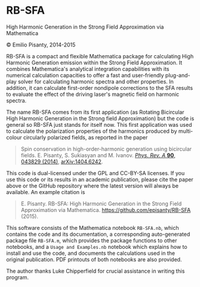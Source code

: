 RB-SFA
======

High Harmonic Generation in the Strong Field Approximation via Mathematica

© Emilio Pisanty, 2014-2015

RB-SFA is a compact and flexible Mathematica package for calculating High Harmonic Generation emission within the Strong Field Approximation. It combines Mathematica's analytical integration capabilities with its numerical calculation capacities to offer a fast and user-friendly plug-and-play solver for calculating harmonic spectra and other properties. In addition, it can calculate first-order nondipole corrections to the SFA results to evaluate the effect of the driving laser's magnetic field on harmonic spectra.

The name RB-SFA comes from its first application (as Rotating Bicircular High Harmonic Generation in the Strong field Approximation) but the code is general so RB-SFA just stands for itself now. This first application was used to calculate the polarization properties of the harmonics produced by multi-colour circularly polarized fields, as reported in the paper

>    Spin conservation in high-order-harmonic generation using bicircular fields. E. Pisanty, S. Sukiasyan and M. Ivanov. [*Phys. Rev. A* **90**, 043829 (2014)](http://dx.doi.org/10.1103/PhysRevA.90.043829), [arXiv:1404.6242](http://arxiv.org/abs/1404.6242).

This code is dual-licensed under the GPL and CC-BY-SA licenses. If you use this code or its results in an academic publication, please cite the paper above or the GitHub repository where the latest version will always be available. An example citation is 

>    E. Pisanty. RB-SFA: High Harmonic Generation in the Strong Field Approximation via Mathematica. https://github.com/episanty/RB-SFA (2015).

This software consists of the Mathematica notebook `RB-SFA.nb`, which contains the code and its documentation, a corresponding auto-generated package file `RB-SFA.m`, which provides the package functions to other notebooks, and a `Usage and Examples.nb` notebook which explains how to install and use the code, and documents the calculations used in the original publication. PDF printouts of both notebooks are also provided.

The author thanks Luke Chipperfield for crucial assistance in writing this program.
